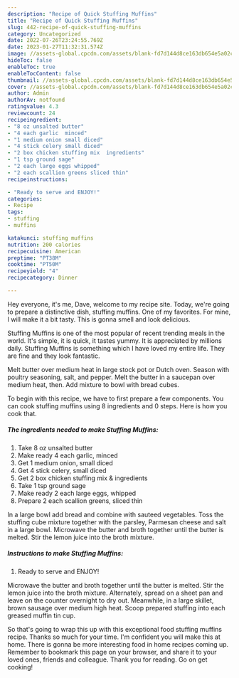 ```yaml
---
description: "Recipe of Quick Stuffing Muffins"
title: "Recipe of Quick Stuffing Muffins"
slug: 442-recipe-of-quick-stuffing-muffins
category: Uncategorized
date: 2022-07-26T23:24:55.769Z
date: 2023-01-27T11:32:31.574Z
image: //assets-global.cpcdn.com/assets/blank-fd7d144d8ce163db654e5a02c40b08a2775adb7897d16e4062681dc7e1b2800f.png
hideToc: false
enableToc: true
enableTocContent: false
thumbnail: //assets-global.cpcdn.com/assets/blank-fd7d144d8ce163db654e5a02c40b08a2775adb7897d16e4062681dc7e1b2800f.png
cover: //assets-global.cpcdn.com/assets/blank-fd7d144d8ce163db654e5a02c40b08a2775adb7897d16e4062681dc7e1b2800f.png
author: Admin
authorAv: notfound
ratingvalue: 4.3
reviewcount: 24
recipeingredient:
- "8 oz unsalted butter"
- "4 each garlic  minced"
- "1 medium onion small diced"
- "4 stick celery small diced"
- "2 box chicken stuffing mix  ingredients"
- "1 tsp ground sage"
- "2 each large eggs whipped"
- "2 each scallion greens sliced thin"
recipeinstructions:

- "Ready to serve and ENJOY!"
categories:
- Recipe
tags:
- stuffing
- muffins

katakunci: stuffing muffins 
nutrition: 200 calories
recipecuisine: American
preptime: "PT38M"
cooktime: "PT50M"
recipeyield: "4"
recipecategory: Dinner

---
```



Hey everyone, it's me, Dave, welcome to my recipe site. Today, we're going to prepare a distinctive dish, stuffing muffins. One of my favorites. For mine, I will make it a bit tasty. This is gonna smell and look delicious.

Stuffing Muffins is one of the most popular of recent trending meals in the world. It's simple, it is quick, it tastes yummy. It is appreciated by millions daily. Stuffing Muffins is something which I have loved my entire life. They are fine and they look fantastic.

Melt butter over medium heat in large stock pot or Dutch oven. Season with poultry seasoning, salt, and pepper. Melt the butter in a saucepan over medium heat, then. Add mixture to bowl with bread cubes.


To begin with this recipe, we have to first prepare a few components. You can cook stuffing muffins using 8 ingredients and 0 steps. Here is how you cook that.

<!--inarticleads1-->

##### The ingredients needed to make Stuffing Muffins:

1. Take 8 oz unsalted butter
1. Make ready 4 each garlic,  minced
1. Get 1 medium onion, small diced
1. Get 4 stick celery, small diced
1. Get 2 box chicken stuffing mix &amp; ingredients
1. Take 1 tsp ground sage
1. Make ready 2 each large eggs, whipped
1. Prepare 2 each scallion greens, sliced thin


In a large bowl add bread and combine with sauteed vegetables. Toss the stuffing cube mixture together with the parsley, Parmesan cheese and salt in a large bowl. Microwave the butter and broth together until the butter is melted. Stir the lemon juice into the broth mixture. 

<!--inarticleads2-->

##### Instructions to make Stuffing Muffins:


1. Ready to serve and ENJOY!

Microwave the butter and broth together until the butter is melted. Stir the lemon juice into the broth mixture. Alternately, spread on a sheet pan and leave on the counter overnight to dry out. Meanwhile, in a large skillet, brown sausage over medium high heat. Scoop prepared stuffing into each greased muffin tin cup. 

So that's going to wrap this up with this exceptional food stuffing muffins recipe. Thanks so much for your time. I'm confident you will make this at home. There is gonna be more interesting food in home recipes coming up. Remember to bookmark this page on your browser, and share it to your loved ones, friends and colleague. Thank you for reading. Go on get cooking!
